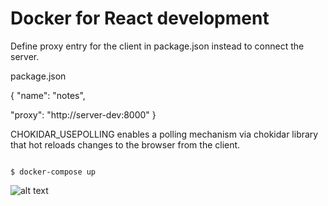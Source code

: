 # Docker for React development

Define proxy entry for the client in package.json instead to connect the server.

package.json

{
 "name": "notes",

  "proxy": "http://server-dev:8000"
}

CHOKIDAR_USEPOLLING enables a polling mechanism via chokidar library that hot reloads changes to the browser from the client.

```

$ docker-compose up

```
![alt text](https://github.com/jylhakos/DevOpsWithDocker/blob/main/2/2.11/client/2.11.png?raw=true)